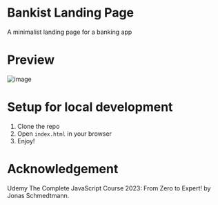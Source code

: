 # Bankist Landing Page

A minimalist landing page for a banking app

# Preview

![image](https://github.com/Ismail020/bankist-landing-page/assets/91133205/7574be52-5116-45c2-ac82-0e42835c01ea)

# Setup for local development

1. Clone the repo
2. Open `index.html` in your browser
3. Enjoy!

# Acknowledgement

Udemy The Complete JavaScript Course 2023: From Zero to Expert! by Jonas Schmedtmann.
